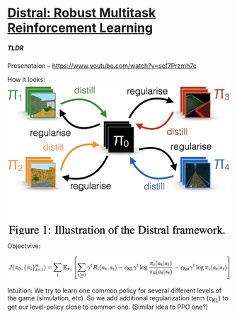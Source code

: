 # [Distral: Robust Multitask Reinforcement Learning](https://arxiv.org/abs/1707.04175)

##### TLDR

Presenataion – https://www.youtube.com/watch?v=scf7Przmh7c

How it looks:
![alt text](./1707_distral/f1.png)

Objectvive:

![alt text](./1707_distral/objective.png)

Intuition:
We try to learn one common policy for several different levels of the game (simulation, etc). So we add additional regularization term (c<sub>KL</sub>) to get our level-policy close to common one. (Similar idea to PPO one?)